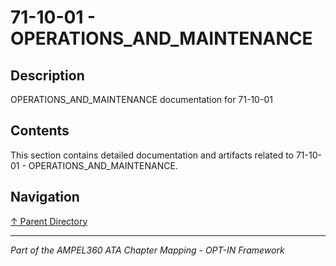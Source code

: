 # 71-10-01 - OPERATIONS_AND_MAINTENANCE

## Description

OPERATIONS_AND_MAINTENANCE documentation for 71-10-01

## Contents

This section contains detailed documentation and artifacts related to 71-10-01 - OPERATIONS_AND_MAINTENANCE.

## Navigation

[↑ Parent Directory](../README.md)

---

*Part of the AMPEL360 ATA Chapter Mapping - OPT-IN Framework*
